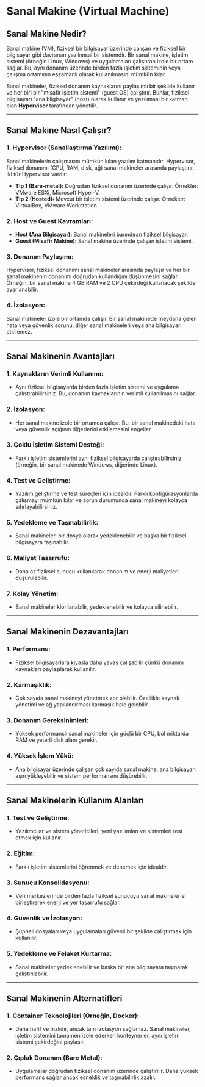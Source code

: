# Sanal Makine (Virtual Machine)

## **Sanal Makine Nedir?**

Sanal makine (VM), fiziksel bir bilgisayar üzerinde çalışan ve fiziksel bir bilgisayar gibi davranan yazılımsal bir sistemdir. Bir sanal makine, işletim sistemi (örneğin Linux, Windows) ve uygulamaları çalıştıran izole bir ortam sağlar. Bu, aynı donanım üzerinde birden fazla işletim sisteminin veya çalışma ortamının eşzamanlı olarak kullanılmasını mümkün kılar.

Sanal makineler, fiziksel donanım kaynaklarını paylaşımlı bir şekilde kullanır ve her biri bir "misafir işletim sistemi" (guest OS) çalıştırır. Bunlar, fiziksel bilgisayarı "ana bilgisayar" (host) olarak kullanır ve yazılımsal bir katman olan **Hypervisor** tarafından yönetilir.

---

## **Sanal Makine Nasıl Çalışır?**

### **1. Hypervisor (Sanallaştırma Yazılımı):**

Sanal makinelerin çalışmasını mümkün kılan yazılım katmanıdır. Hypervisor, fiziksel donanımı (CPU, RAM, disk, ağ) sanal makineler arasında paylaştırır. İki tür Hypervisor vardır:

- **Tip 1 (Bare-metal):** Doğrudan fiziksel donanım üzerinde çalışır. Örnekler: VMware ESXi, Microsoft Hyper-V.
- **Tip 2 (Hosted):** Mevcut bir işletim sistemi üzerinde çalışır. Örnekler: VirtualBox, VMware Workstation.

### **2. Host ve Guest Kavramları:**

- **Host (Ana Bilgisayar):** Sanal makineleri barındıran fiziksel bilgisayar.
- **Guest (Misafir Makine):** Sanal makine üzerinde çalışan işletim sistemi.

### **3. Donanım Paylaşımı:**

Hypervisor, fiziksel donanımı sanal makineler arasında paylaşır ve her bir sanal makinenin donanımı doğrudan kullandığını düşünmesini sağlar. Örneğin, bir sanal makine 4 GB RAM ve 2 CPU çekirdeği kullanacak şekilde ayarlanabilir.

### **4. İzolasyon:**

Sanal makineler izole bir ortamda çalışır. Bir sanal makinede meydana gelen hata veya güvenlik sorunu, diğer sanal makineleri veya ana bilgisayarı etkilemez.

---

## **Sanal Makinenin Avantajları**

### **1. Kaynakların Verimli Kullanımı:**

- Aynı fiziksel bilgisayarda birden fazla işletim sistemi ve uygulama çalıştırabilirsiniz. Bu, donanım kaynaklarının verimli kullanılmasını sağlar.

### **2. İzolasyon:**

- Her sanal makine izole bir ortamda çalışır. Bu, bir sanal makinedeki hata veya güvenlik açığının diğerlerini etkilemesini engeller.

### **3. Çoklu İşletim Sistemi Desteği:**

- Farklı işletim sistemlerini aynı fiziksel bilgisayarda çalıştırabilirsiniz (örneğin, bir sanal makinede Windows, diğerinde Linux).

### **4. Test ve Geliştirme:**

- Yazılım geliştirme ve test süreçleri için idealdir. Farklı konfigürasyonlarda çalışmayı mümkün kılar ve sorun durumunda sanal makineyi kolayca sıfırlayabilirsiniz.

### **5. Yedekleme ve Taşınabilirlik:**

- Sanal makineler, bir dosya olarak yedeklenebilir ve başka bir fiziksel bilgisayara taşınabilir.

### **6. Maliyet Tasarrufu:**

- Daha az fiziksel sunucu kullanılarak donanım ve enerji maliyetleri düşürülebilir.

### **7. Kolay Yönetim:**

- Sanal makineler klonlanabilir, yedeklenebilir ve kolayca silinebilir.

---

## **Sanal Makinenin Dezavantajları**

### **1. Performans:**

- Fiziksel bilgisayarlara kıyasla daha yavaş çalışabilir çünkü donanım kaynakları paylaşılarak kullanılır.

### **2. Karmaşıklık:**

- Çok sayıda sanal makineyi yönetmek zor olabilir. Özellikle kaynak yönetimi ve ağ yapılandırması karmaşık hale gelebilir.

### **3. Donanım Gereksinimleri:**

- Yüksek performanslı sanal makineler için güçlü bir CPU, bol miktarda RAM ve yeterli disk alanı gerekir.

### **4. Yüksek İşlem Yükü:**

- Ana bilgisayar üzerinde çalışan çok sayıda sanal makine, ana bilgisayarı aşırı yükleyebilir ve sistem performansını düşürebilir.

---

## **Sanal Makinelerin Kullanım Alanları**

### **1. Test ve Geliştirme:**

- Yazılımcılar ve sistem yöneticileri, yeni yazılımları ve sistemleri test etmek için kullanır.

### **2. Eğitim:**

- Farklı işletim sistemlerini öğrenmek ve denemek için idealdir.

### **3. Sunucu Konsolidasyonu:**

- Veri merkezlerinde birden fazla fiziksel sunucuyu sanal makinelerle birleştirerek enerji ve yer tasarrufu sağlar.

### **4. Güvenlik ve İzolasyon:**

- Şüpheli dosyaları veya uygulamaları güvenli bir şekilde çalıştırmak için kullanılır.

### **5. Yedekleme ve Felaket Kurtarma:**

- Sanal makineler yedeklenebilir ve başka bir ana bilgisayara taşınarak çalıştırılabilir.

---

## **Sanal Makinenin Alternatifleri**

### **1. Container Teknolojileri (Örneğin, Docker):**

- Daha hafif ve hızlıdır, ancak tam izolasyon sağlamaz. Sanal makineler, işletim sistemini tamamen izole ederken konteynerler, aynı işletim sistemi çekirdeğini paylaşır.

### **2. Çıplak Donanım (Bare Metal):**

- Uygulamalar doğrudan fiziksel donanım üzerinde çalıştırılır. Daha yüksek performans sağlar ancak esneklik ve taşınabilirlik azalır.
